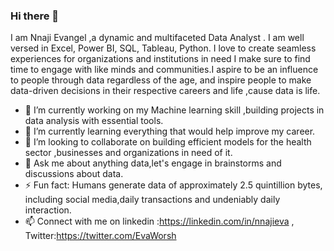 ### Hi there 👋
I am Nnaji Evangel ,a dynamic and multifaceted Data Analyst . I am well versed in Excel, Power BI, SQL, Tableau, Python. I love to create seamless experiences for organizations and institutions in need I make sure to find time to engage with like minds and communities.I aspire to be an influence to people through data regardless of the age, and inspire people to make data-driven decisions in their respective careers and life ,cause data is life.

- 🔭 I’m currently working on my Machine learning skill ,building projects in data analysis with essential tools.
- 🌱 I’m currently learning everything that would help improve my career.
- 👯 I’m looking to collaborate on building efficient models for the health sector ,businesses and organizations in need of it.
- 💬 Ask me about anything data,let's engage in brainstorms and discussions about data.
- ⚡ Fun fact: Humans generate data of approximately 2.5 quintillion bytes, including social media,daily transactions and undeniably daily interaction.
- 📫 Connect with me on linkedin :https://linkedin.com/in/nnajieva , Twitter:https://twitter.com/EvaWorsh
